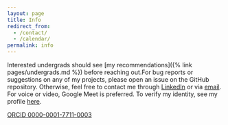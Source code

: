```yaml
---
layout: page
title: Info
redirect_from:
  - /contact/
  - /calendar/
permalink: info
---
```

Interested undergrads should see [my recommendations]({% link pages/undergrads.md %}) before reaching out.For bug reports or suggestions on any of my projects, please open an issue on the GitHub repository. Otherwise, feel free to contact me through <a href="https://www.linkedin.com/in/niwalker"><ion-icon name="logo-linkedin"></ion-icon> LinkedIn</a> or via <a href="mailto:nswalker@cs.uw.edu"><ion-icon name="mail"></ion-icon> email</a>. For voice or video, Google Meet is preferred. To verify my identity, see my profile [here](https://keybase.io/nickswalker).

<a href="https://orcid.org/0000-0001-7711-0003"><ion-icon name="list-box"></ion-icon> ORCID 0000-0001-7711-0003</a>


